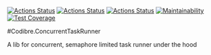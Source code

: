 [![Actions Status](https://github.com/Codibre/dotnet-concurrent-task-runner/workflows/build/badge.svg)](https://github.com/Codibre/dotnet-concurrent-task-runner/actions)
[![Actions Status](https://github.com/Codibre/dotnet-concurrent-task-runner/workflows/test/badge.svg)](https://github.com/Codibre/dotnet-concurrent-task-runner/actions)
[![Actions Status](https://github.com/Codibre/dotnet-concurrent-task-runner/workflows/lint/badge.svg)](https://github.com/Codibre/dotnet-concurrent-task-runner/actions)
[![Maintainability](https://api.codeclimate.com/v1/badges/1bb9ce35589dc5714669/maintainability)](https://codeclimate.com/github/codibre/dotnet-concurrent-task-runner/maintainability)
[![Test Coverage](https://api.codeclimate.com/v1/badges/1bb9ce35589dc5714669/test_coverage)](https://codeclimate.com/github/codibre/dotnet-concurrent-task-runner/test_coverage)

#Codibre.ConcurrentTaskRunner

A lib for concurrent, semaphore limited task runner under the hood
